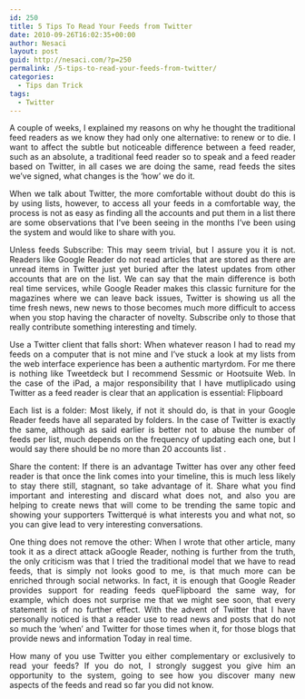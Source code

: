 ```yaml
---
id: 250
title: 5 Tips To Read Your Feeds from Twitter
date: 2010-09-26T16:02:35+00:00
author: Nesaci
layout: post
guid: http://nesaci.com/?p=250
permalink: /5-tips-to-read-your-feeds-from-twitter/
categories:
  - Tips dan Trick
tags:
  - Twitter
---
```

<p style="text-align: justify;">
  A couple of weeks, I explained my reasons on why he thought the traditional feed readers as we know they had only one alternative: to renew or to die. I want to affect the subtle but noticeable difference between a feed reader, such as an absolute, a traditional feed reader so to speak and a feed reader based on Twitter, in all cases we are doing the same, read feeds the sites we&#8217;ve signed, what changes is the &#8216;how&#8217; we do it.
</p>

<p style="text-align: justify;">
  When we talk about Twitter, the more comfortable without doubt do this is by using lists, however, to access all your feeds in a comfortable way, the process is not as easy as finding all the accounts and put them in a list there are some observations that I&#8217;ve been seeing in the months I&#8217;ve been using the system and would like to share with you.
</p>

<p style="text-align: justify;">
  Unless feeds Subscribe: This may seem trivial, but I assure you it is not. Readers like Google Reader do not read articles that are stored as there are unread items in Twitter just yet buried after the latest updates from other accounts that are on the list. We can say that the main difference is both real time services, while Google Reader makes this classic furniture for the magazines where we can leave back issues, Twitter is showing us all the time fresh news, new news to those becomes much more difficult to access when you stop having the character of novelty. Subscribe only to those that really contribute something interesting and timely.
</p>

<p style="text-align: justify;">
  Use a Twitter client that falls short: When whatever reason I had to read my feeds on a computer that is not mine and I&#8217;ve stuck a look at my lists from the web interface experience has been a authentic martyrdom. For me there is nothing like Tweetdeck but I recommend Sessmic or Hootsuite Web. In the case of the iPad, a major responsibility that I have mutliplicado using Twitter as a feed reader is clear that an application is essential: Flipboard
</p>

<p style="text-align: justify;">
  Each list is a folder: Most likely, if not it should do, is that in your Google Reader feeds have all separated by folders. In the case of Twitter is exactly the same, although as said earlier is better not to abuse the number of feeds per list, much depends on the frequency of updating each one, but I would say there should be no more than 20 accounts list .
</p>

<p style="text-align: justify;">
  Share the content: If there is an advantage Twitter has over any other feed reader is that once the link comes into your timeline, this is much less likely to stay there still, stagnant, so take advantage of it. Share what you find important and interesting and discard what does not, and also you are helping to create news that will come to be trending the same topic and showing your supporters Twitterqué is what interests you and what not, so you can give lead to very interesting conversations.
</p>

<p style="text-align: justify;">
  One thing does not remove the other: When I wrote that other article, many took it as a direct attack aGoogle Reader, nothing is further from the truth, the only criticism was that I tried the traditional model that we have to read feeds, that is simply not looks good to me, is that much more can be enriched through social networks. In fact, it is enough that Google Reader provides support for reading feeds queFlipboard the same way, for example, which does not surprise me that we might see soon, that every statement is of no further effect. With the advent of Twitter that I have personally noticed is that a reader use to read news and posts that do not so much the &#8216;when&#8217; and Twitter for those times when it, for those blogs that provide news and information Today in real time.
</p>

<p style="text-align: justify;">
  How many of you use Twitter you either complementary or exclusively to read your feeds? If you do not, I strongly suggest you give him an opportunity to the system, going to see how you discover many new aspects of the feeds and read so far you did not know.
</p>
